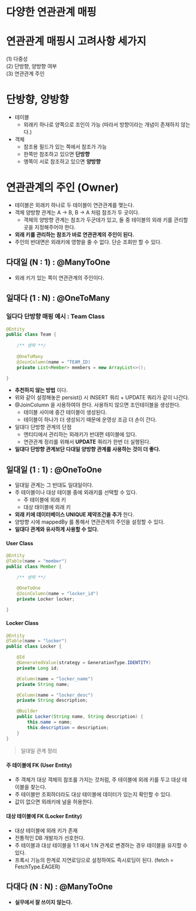 # 다양한 연관관계 매핑

# 연관관계 매핑시 고려사항 세가지
(1) 다중성 <br>
(2) 단방향, 양방향 여부 <br>
(3) 연관관계 주인 <br>

# 단방향, 양방향
- 테이블
  - 외래키 하나로 양쪽으로 조인이 가능 (따라서 방향이라는 개념이 존재하지 않는다.)
- 객체
  - 참조용 필드가 있는 쪽에서 참조가 가능
  - 한쪽만 참조하고 있으면 __단방향__
  - 앵쪽이 서로 참조하고 있으면 __양방향__

# 연관관계의 주인 (Owner)
- 테이블은 외래키 하나로 두 테이블이 연관관계를 맺는다.
- 객체 양방향 관계는 A -> B, B -> A 처럼 참조가 두 곳이다.
  - 객체의 양방향 관계는 참조가 두군데가 있고, 둘 중 테이블의 외래 키를 관리할 곳을 지정해주어야 한다.
- __외래 키를 관리하는 참조가 바로 연관관계의 주인이 된다.__
- 주인의 반대면은 외래키에 영향을 줄 수 없다. 단순 조회만 할 수 있다.

## 다대일 (N : 1) : @ManyToOne
- 외래 키가 있는 쪽이 연관관계의 주인이다.


## 일대다 (1 : N) : @OneToMany

### 일다다 단방향 매핑 예시 : Team Class
```java
@Entity
public class Team {
    
    /** 생략 **/
    
    @OneToMany
    @JoinColumn(name = "TEAM_ID)
    private List<Member> members = new ArrayList<>();

}
```

-  __추천하지 않는 방법__ 이다.
- 위와 같이 설정해놓은 persist() 시 INSERT 쿼리 + UPDATE 쿼리가 같이 나간다.
- @JoinColumn 을 사용하여야 한다. 사용하지 않으면 조인테이블을 생성한다.
  - 테이블 사이에 중간 테이블이 생성된다.
  - 테이블이 하나가 더 생성되기 때문에 운영상 조금 더 손이 간다.
- 일대다 단방향 관계의 단점
  - 엔티티에서 관리하는 외래키가 반대편 테이블에 있다.
  - 연관관계 정리를 위해서 __UPDATE__ 쿼리가 한번 더 실행된다.
- __일대다 단방향 관계보단 다대일 양방향 관계를 사용하는 것이 더 좋다.__


## 일대일 (1 : 1) : @OneToOne
- 일대일 관계는 그 반대도 일대일이다.
- 주 테이블이나 대상 테이블 중에 외래키를 선택할 수 있다.
  - 주 테이블에 외래 키
  - 대상 태이블에 외래 키
- __외래 키에 데이터베이스 UNIQUE 제약조건을 추가__ 한다.
- 양방향 시에 mappedBy 를 통해서 연관관계의 주인을 설정할 수 있다.
- __일대다 관계와 유사하게 사용할 수 있다.__

#### User Class
```java
@Entity
@Table(name = "member")
public class Member {

    /** 생략 **/

    @OneToOne
    @JoinColumn(name = "locker_id")
    private Locker locker;

}
```

#### Locker Class
```java
@Entity
@Table(name = "locker")
public class Locker {

    @Id
    @GeneratedValue(strategy = GenerationType.IDENTITY)
    private Long id;

    @Column(name = "locker_name")
    private String name;

    @Column(name = "locker_desc")
    private String description;

    @Builder
    public Locker(String name, String description) {
        this.name = name;
        this.description = description;
    }
}
```

> 일대일 관계 정리
#### 주 테이블에 FK (User Entity)
- 주 객체가 대상 객체의 참조를 가지는 것처럼, 주 테이블에 외래 키를 두고 대상 테이블을 찾는다.
- 주 테이블만 조회하더라도 대상 테이블에 데이터가 있는지 확인할 수 있다.
- 값이 없으면 외래키에 널을 허용한다.

#### 대상 테이블에 FK (Locker Entity)
- 대상 테이블에 외래 키가 존재
- 전통적인 DB 개발자가 선호한다.
- 주 테이블과 대상 테이블을 1:1 에서 1:N 관계로 변경하는 경우 테이블을 유지할 수 있다.
- 프록시 기능의 한계로 지연로딩으로 설정하여도 즉시로딩이 된다. (fetch = FetchType.EAGER)

## 다대다 (N : N) : @ManyToOne
- __실무에서 잘 쓰이지 않는다.__
